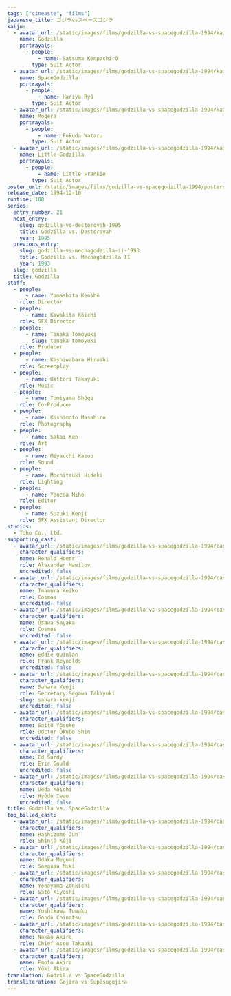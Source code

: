 ```yaml
---
tags: ["cineaste", "films"]
japanese_title: ゴジラvsスペースゴジラ
kaiju:
  - avatar_url: /static/images/films/godzilla-vs-spacegodzilla-1994/kaiju-avatars/kenpachiro-satsuma-0.webp
    name: Godzilla
    portrayals:
      - people:
          - name: Satsuma Kenpachirô
        type: Suit Actor
  - avatar_url: /static/images/films/godzilla-vs-spacegodzilla-1994/kaiju-avatars/ryo-hariya-0.webp
    name: SpaceGodzilla
    portrayals:
      - people:
          - name: Hariya Ryô
        type: Suit Actor
  - avatar_url: /static/images/films/godzilla-vs-spacegodzilla-1994/kaiju-avatars/wataru-fukuda-0.webp
    name: Mogera
    portrayals:
      - people:
          - name: Fukuda Wataru
        type: Suit Actor
  - avatar_url: /static/images/films/godzilla-vs-spacegodzilla-1994/kaiju-avatars/little-frankie-0.webp
    name: Little Godzilla
    portrayals:
      - people:
          - name: Little Frankie
        type: Suit Actor
poster_url: /static/images/films/godzilla-vs-spacegodzilla-1994/posters/poster.webp
release_date: 1994-12-10
runtime: 108
series:
  entry_number: 21
  next_entry:
    slug: godzilla-vs-destoroyah-1995
    title: Godzilla vs. Destoroyah
    year: 1995
  previous_entry:
    slug: godzilla-vs-mechagodzilla-ii-1993
    title: Godzilla vs. Mechagodzilla II
    year: 1993
  slug: godzilla
  title: Godzilla
staff:
  - people:
      - name: Yamashita Kenshô
    role: Director
  - people:
      - name: Kawakita Kôichi
    role: SFX Director
  - people:
      - name: Tanaka Tomoyuki
        slug: tanaka-tomoyuki
    role: Producer
  - people:
      - name: Kashiwabara Hiroshi
    role: Screenplay
  - people:
      - name: Hattori Takayuki
    role: Music
  - people:
      - name: Tomiyama Shôgo
    role: Co-Producer
  - people:
      - name: Kishimoto Masahiro
    role: Photography
  - people:
      - name: Sakai Ken
    role: Art
  - people:
      - name: Miyauchi Kazuo
    role: Sound
  - people:
      - name: Mochitsuki Hideki
    role: Lighting
  - people:
      - name: Yoneda Miho
    role: Editor
  - people:
      - name: Suzuki Kenji
    role: SFX Assistant Director
studios:
  - Toho Co., Ltd.
supporting_cast:
  - avatar_url: /static/images/films/godzilla-vs-spacegodzilla-1994/cast-avatars/ronald-hoerr-0.webp
    character_qualifiers:
    name: Ronald Hoerr
    role: Alexander Mamilov
    uncredited: false
  - avatar_url: /static/images/films/godzilla-vs-spacegodzilla-1994/cast-avatars/keiko-imamura-0.webp
    character_qualifiers:
    name: Imamura Keiko
    role: Cosmos
    uncredited: false
  - avatar_url: /static/images/films/godzilla-vs-spacegodzilla-1994/cast-avatars/sayaka-osawa-0.webp
    character_qualifiers:
    name: Ôsawa Sayaka
    role: Cosmos
    uncredited: false
  - avatar_url: /static/images/films/godzilla-vs-spacegodzilla-1994/cast-avatars/eddie-quinlan-0.webp
    character_qualifiers:
    name: Eddie Quinlan
    role: Frank Reynolds
    uncredited: false
  - avatar_url: /static/images/films/godzilla-vs-spacegodzilla-1994/cast-avatars/kenji-sahara-0.webp
    character_qualifiers:
    name: Sahara Kenji
    role: Secretary Segawa Takayuki
    slug: sahara-kenji
    uncredited: false
  - avatar_url: /static/images/films/godzilla-vs-spacegodzilla-1994/cast-avatars/yosuke-saito-0.webp
    character_qualifiers:
    name: Saitô Yôsuke
    role: Doctor Ôkubo Shin
    uncredited: false
  - avatar_url: /static/images/films/godzilla-vs-spacegodzilla-1994/cast-avatars/ed-sardy-0.webp
    character_qualifiers:
    name: Ed Sardy
    role: Eric Gould
    uncredited: false
  - avatar_url: /static/images/films/godzilla-vs-spacegodzilla-1994/cast-avatars/koichi-ueda-0.webp
    character_qualifiers:
    name: Ueda Kôichi
    role: Hyôdô Iwao
    uncredited: false
title: Godzilla vs. SpaceGodzilla
top_billed_cast:
  - avatar_url: /static/images/films/godzilla-vs-spacegodzilla-1994/cast-avatars/jun-hashizume-0.webp
    character_qualifiers:
    name: Hashizume Jun
    role: Shinjô Kôji
  - avatar_url: /static/images/films/godzilla-vs-spacegodzilla-1994/cast-avatars/megumi-odaka-0.webp
    character_qualifiers:
    name: Odaka Megumi
    role: Saegusa Miki
  - avatar_url: /static/images/films/godzilla-vs-spacegodzilla-1994/cast-avatars/zenkichi-yoneyama-0.webp
    character_qualifiers:
    name: Yoneyama Zenkichi
    role: Satô Kiyoshi
  - avatar_url: /static/images/films/godzilla-vs-spacegodzilla-1994/cast-avatars/towako-yoshikawa-0.webp
    character_qualifiers:
    name: Yoshikawa Towako
    role: Gondô Chinatsu
  - avatar_url: /static/images/films/godzilla-vs-spacegodzilla-1994/cast-avatars/akira-nakao-0.webp
    character_qualifiers:
    name: Nakao Akira
    role: Chief Asou Takaaki
  - avatar_url: /static/images/films/godzilla-vs-spacegodzilla-1994/cast-avatars/akira-emoto-0.webp
    character_qualifiers:
    name: Emoto Akira
    role: Yûki Akira
translation: Godzilla vs SpaceGodzilla
transliteration: Gojira vs Supêsugojira
---
```

